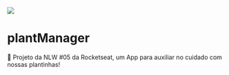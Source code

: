 <img src=https://img.shields.io/badge/license-MIT-03BB85/>

# plantManager

🌱 Projeto da NLW #05 da Rocketseat, um App para auxiliar no cuidado com nossas plantinhas!

